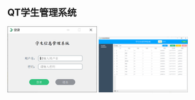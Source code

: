 ## QT学生管理系统

<img src="/image/1.png" width="40%"  alt="展示图"/>

<img src="/image/2.png" width="40%"  alt="展示图"/>